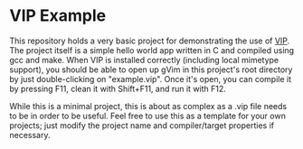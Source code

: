 VIP Example
===========

This repository holds a very basic project for demonstrating the use of [VIP](https://github.com/dradtke/VIP). The project itself is a simple hello world app written in C and compiled using gcc and make. When VIP is installed correctly (including local mimetype support), you should be able to open up gVim in this project's root directory by just double-clicking on "example.vip". Once it's open, you can compile it by pressing F11, clean it with Shift+F11, and run it with F12.

While this is a minimal project, this is about as complex as a .vip file needs to be in order to be useful. Feel free to use this as a template for your own projects; just modify the project name and compiler/target properties if necessary.
